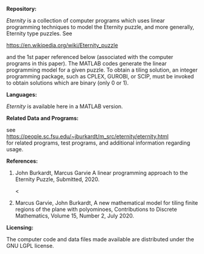 <b>Repository:</b>

<em>Eternity</em> is a collection of computer programs which uses linear programming techniques to model the Eternity puzzle, and more 
generally, Eternity type puzzles. See

https://en.wikipedia.org/wiki/Eternity_puzzle

and the 1st paper referenced below (associated with the computer programs in this paper). The MATLAB codes generate the linear programming
model for a given puzzle. To obtain a tiling solution, an integer programming package, such as CPLEX, GUROBI, or SCIP, must be invoked to
obtain solutions which are binary (only 0 or 1).

<b>Languages:</b>

<em>Eternity</em> is available here in a MATLAB version.

<b>Related Data and Programs:</b>

see <br>https://people.sc.fsu.edu/~jburkardt/m_src/eternity/eternity.html
<br>for related programs, test programs, and additional information regarding usage.

<b>References:</b>

<ol>
<li>John Burkardt, Marcus Garvie
A linear programming approach to the Eternity Puzzle,
Submitted, 2020.</li>

<<li>Marcus Garvie, John Burkardt,
A new mathematical model for tiling finite regions of the plane with polyominoes,
Contributions to Discrete Mathematics,
Volume 15, Number 2, July 2020.</li>
</ol>

<b>Licensing:</b>

The computer code and data files made available are distributed under the GNU LGPL license.
